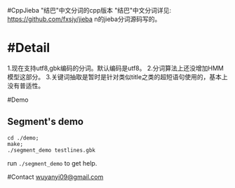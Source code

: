 #CppJieba
"结巴"中文分词的cpp版本
"结巴"中文分词详见:
https://github.com/fxsjy/jieba
n的jieba分词源码写的。

#Detail
========
1.现在支持utf8,gbk编码的分词。默认编码是utf8。
2.分词算法上还没增加HMM模型这部分。
3.关键词抽取是暂时是针对类似title之类的超短语句使用的，基本上没有普适性。


#Demo

## Segment's demo
```
cd ./demo;
make;
./segment_demo testlines.gbk
```
run `./segment_demo` to get help.

#Contact
wuyanyi09@gmail.com
